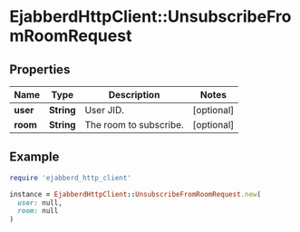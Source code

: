 # EjabberdHttpClient::UnsubscribeFromRoomRequest

## Properties

| Name | Type | Description | Notes |
| ---- | ---- | ----------- | ----- |
| **user** | **String** | User JID. | [optional] |
| **room** | **String** | The room to subscribe. | [optional] |

## Example

```ruby
require 'ejabberd_http_client'

instance = EjabberdHttpClient::UnsubscribeFromRoomRequest.new(
  user: null,
  room: null
)
```

